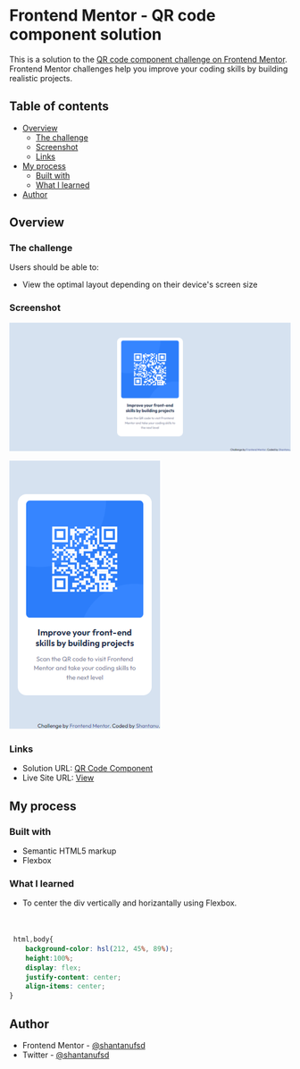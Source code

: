# Frontend Mentor - QR code component solution

This is a solution to the [QR code component challenge on Frontend Mentor](https://www.frontendmentor.io/challenges/qr-code-component-iux_sIO_H). Frontend Mentor challenges help you improve your coding skills by building realistic projects. 

## Table of contents

- [Overview](#overview)
  - [The challenge](#the-challenge)
  - [Screenshot](#screenshot)
  - [Links](#links)
- [My process](#my-process)
  - [Built with](#built-with)
  - [What I learned](#what-i-learned)
- [Author](#author)


## Overview

### The challenge
Users should be able to:

- View the optimal layout depending on their device's screen size

### Screenshot

![screnshot of QR Code desktop](screenshots/screenshot-qr-code-image-desktop.png)

![screenshot of QR Code mobile](screenshots/screenshot-qr-code-image-mobile.png)

### Links

- Solution URL: [QR Code Component](https://github.com/shantanufsd/frontend-mentor-challenges/tree/main/qr-code-component)
- Live Site URL: [View](https://shantanufsd.github.io/frontend-mentor-challenges/qr-code-component)

## My process

### Built with

- Semantic HTML5 markup
- Flexbox

### What I learned

 * To center the div vertically and horizantally using Flexbox.

```css


 html,body{
    background-color: hsl(212, 45%, 89%);
    height:100%;
    display: flex;
    justify-content: center;
    align-items: center;
}


```

## Author

- Frontend Mentor - [@shantanufsd](https://www.frontendmentor.io/profile/shantanufsd)
- Twitter - [@shantanufsd](https://www.twitter.com/shantanufsd)

